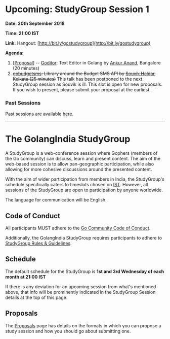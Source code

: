 # Upcoming: StudyGroup Session 1

**Date: 20th September 2018**

**Time: 21:00 IST**

**Link:** Hangout: [http://bit.ly/gostudygroup](http://bit.ly/gostudygroup)

**Agenda:**

1. \[[Proposal](https://github.com/golangindia/StudyGroup/issues/6)\] -- [Goditor](https://github.com/ankur-anand/goditor): Text Editor in Golang by [Ankur Anand](https://github.com/ankur-anand), Bangalore (20 minutes)
1. ~~[gobudgetsms](https://github.com/souvikhaldar/gobudgetsms): Library around the Budget SMS API by [Souvik Haldar](https://github.com/souvikhaldar), Kolkata (25 minutes)~~ This talk has been postponed to the next StudyGroup session as Souvik is ill. This slot is open for new proposals. If you wish to present, please submit your proposal at the earliest.

### Past Sessions

Past sessions are available [here](PAST_SESSIONS.md).

----

# The GolangIndia StudyGroup

A StudyGroup is a web-conference session where Gophers (members of the Go community) can discuss, learn and present content. The aim of the web-based session is to allow pan-geographic participation, while also allowing for more cohesive discussions around the presented content.

With the aim of wider participation from members in India, the StudyGroup's schedule specifically caters to timeslots chosen on [IST](https://en.wikipedia.org/wiki/Indian_Standard_Time). However, all sessions of the StudyGroup are open to participation by anyone worldwide.

The language for communication will be English.

## Code of Conduct

All participants MUST adhere to the [Go Community Code of Conduct](https://golang.org/conduct).

Additionally, the GolangIndia StudyGroup requires participants to adhere to [StudyGroup Rules & Guidelines](RULES_AND_GUIDELINES.md).

## Schedule

The default schedule for the StudyGroup is **1st and 3rd Wednesday of each month at 21:00 IST**

If there is any deviation for an upcoming session from what's mentioned above, that info will be prominently indicated in the StudyGroup Session details at the top of this page.

## Proposals

The [Proposals](PROPOSALS.md) page has details on the formats in which you can propose a study session and how you should go about submitting one.
